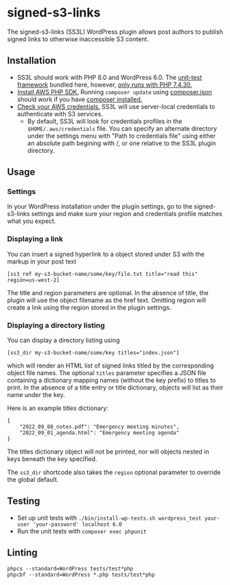 # signed-s3-links
The signed-s3-links (SS3L) WordPress plugin allows post authors to publish signed links to otherwise inaccessible S3 content.

## Installation

- SS3L should work with PHP 8.0 and WordPress 6.0.  The [unit-test framework](https://phpunit.de/) bundled here, however, [only runs with PHP 7.4.30.](https://github.com/jonathanlb/signed-s3-links/issues/4)
- [Install AWS PHP SDK.](https://docs.aws.amazon.com/sdk-for-php/v3/developer-guide/getting-started_installation.html)  Running `composer update` using [composer.json](composer.json) should work if you have [composer installed.](https://getcomposer.org)
- [Check your AWS credentials.](https://docs.aws.amazon.com/cli/latest/userguide/cli-configure-files.html)  SS3L will use server-local credentials to authenticate with S3 services. 
  - By default, SS3L will look for credentials profiles in the `$HOME/.aws/credentials` file.  You can specify an alternate directory under the settings menu with "Path to credentials file" using either an absolute path begining with /, or one relative to the SS3L plugin directory.

## Usage

### Settings

In your WordPress installation under the plugin settings, go to the 
signed-s3-links settings and make sure your region and credentials profile
matches what you expect.

### Displaying a link

You can insert a signed hyperlink to a object stored under S3 with the markup in your post text
```
[ss3_ref my-s3-bucket-name/some/key/file.txt title="read this" region=us-west-2]
```
The title and region parameters are optional.
In the absence of title, the plugin will use the object filename as the href text.
Omitting region will create a link using the region stored in the plugin settings.

### Displaying a directory listing

You can display a directory listing using
```
[ss3_dir my-s3-bucket-name/some/key titles="index.json"]
```
which will render an HTML list of signed links titled by the corresponding object file names.
The optional `titles` parameter specifies a JSON file containing a dictionary mapping names (without the key prefix) to titles to print.
In the absence of a title entry or title dictionary, objects will list as their name under the key.

Here is an example titles dictionary:
```
{
	"2022_09_08_notes.pdf": "Emergency meeting minutes",
	"2022_09_01_agenda.html": "Emergency meeting agenda"
}
```

The titles dictionary object will not be printed, nor will objects nested in keys beneath the key specified.

The `ss3_dir` shortcode also takes the `region` optional parameter to override
the global default.

## Testing

- Set up unit tests with `./bin/install-wp-tests.sh wordpress_test your-user 'your-password' localhost 6.0`
- Run the unit tests with `composer exec phpunit`

## Linting

```
phpcs --standard=WordPress tests/test*php
phpcbf --standard=WordPress *.php tests/test*php
```
